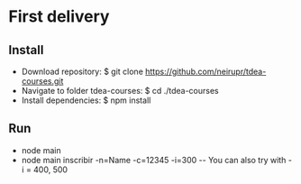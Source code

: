 # First delivery

## Install
- Download repository: $ git clone https://github.com/neirupr/tdea-courses.git
- Navigate to folder tdea-courses: $ cd ./tdea-courses
- Install dependencies: $ npm install

## Run
- node main
- node main inscribir -n=Name -c=12345 -i=300
-- You can also try with -i = 400, 500


